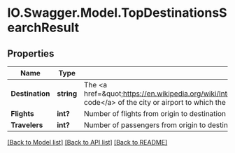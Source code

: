 # IO.Swagger.Model.TopDestinationsSearchResult
## Properties

Name | Type | Description | Notes
------------ | ------------- | ------------- | -------------
**Destination** | **string** | The &lt;a href&#x3D;\&quot;https://en.wikipedia.org/wiki/International_Air_Transport_Association_airport_code\&quot;&gt;IATA code&lt;/a&gt; of the city or airport to which the traveler may go, from the provided origin | 
**Flights** | **int?** | Number of flights from origin to destination during the search period provided. This field is deprecated. | [optional] 
**Travelers** | **int?** | Number of passengers from origin to destination during the search period provided | 

[[Back to Model list]](../README.md#documentation-for-models) [[Back to API list]](../README.md#documentation-for-api-endpoints) [[Back to README]](../README.md)

